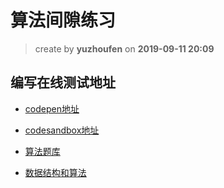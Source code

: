 # 算法间隙练习

> create by **yuzhoufen** on **2019-09-11 20:09**
## 编写在线测试地址
* [codepen地址](https://codepen.io/pen/)
* [codesandbox地址](https://codesandbox.io/s/vanilla)


* [算法题库](https://leetcode-cn.com/problemset/all/)
* [数据结构和算法](https://mp.weixin.qq.com/s/SXUESfT5oN2Cfa2snTrw0Q)
